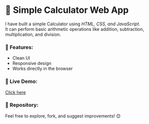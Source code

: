 # 🧮 Simple Calculator Web App

I have built a simple Calculator using *HTML, CSS, and JavaScript*.  
It can perform basic arithmetic operations like addition, subtraction, multiplication, and division.  

### 🚀 Features:
- Clean UI  
- Responsive design  
- Works directly in the browser  

### 🔗 Live Demo:
[Click here](https://github.com/Sanjanamohanty123/my-calculator-project.git)
### 📂 Repository:
Feel free to explore, fork, and suggest improvements! 😊
